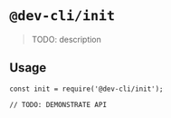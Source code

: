 # `@dev-cli/init`

> TODO: description

## Usage

```
const init = require('@dev-cli/init');

// TODO: DEMONSTRATE API
```
